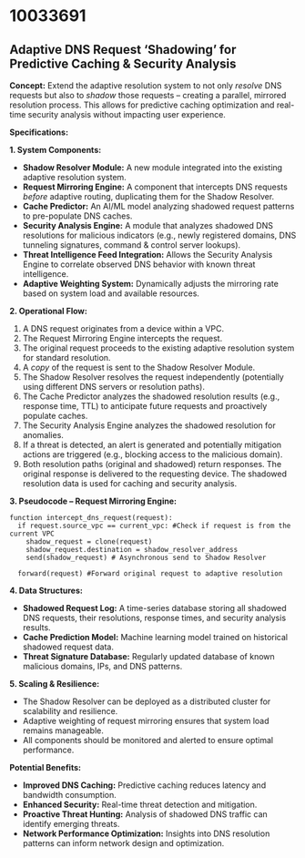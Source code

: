 # 10033691

## Adaptive DNS Request ‘Shadowing’ for Predictive Caching & Security Analysis

**Concept:** Extend the adaptive resolution system to not only *resolve* DNS requests but also to *shadow* those requests – creating a parallel, mirrored resolution process. This allows for predictive caching optimization and real-time security analysis without impacting user experience.

**Specifications:**

**1. System Components:**

*   **Shadow Resolver Module:** A new module integrated into the existing adaptive resolution system.
*   **Request Mirroring Engine:** A component that intercepts DNS requests *before* adaptive routing, duplicating them for the Shadow Resolver.
*   **Cache Predictor:** An AI/ML model analyzing shadowed request patterns to pre-populate DNS caches.
*   **Security Analysis Engine:** A module that analyzes shadowed DNS resolutions for malicious indicators (e.g., newly registered domains, DNS tunneling signatures, command & control server lookups).
*   **Threat Intelligence Feed Integration:** Allows the Security Analysis Engine to correlate observed DNS behavior with known threat intelligence.
*   **Adaptive Weighting System:** Dynamically adjusts the mirroring rate based on system load and available resources.

**2. Operational Flow:**

1.  A DNS request originates from a device within a VPC.
2.  The Request Mirroring Engine intercepts the request.
3.  The original request proceeds to the existing adaptive resolution system for standard resolution.
4.  A *copy* of the request is sent to the Shadow Resolver Module.
5.  The Shadow Resolver resolves the request independently (potentially using different DNS servers or resolution paths).
6.  The Cache Predictor analyzes the shadowed resolution results (e.g., response time, TTL) to anticipate future requests and proactively populate caches.
7.  The Security Analysis Engine analyzes the shadowed resolution for anomalies.
8.  If a threat is detected, an alert is generated and potentially mitigation actions are triggered (e.g., blocking access to the malicious domain).
9.  Both resolution paths (original and shadowed) return responses. The original response is delivered to the requesting device. The shadowed resolution data is used for caching and security analysis.

**3. Pseudocode – Request Mirroring Engine:**

```
function intercept_dns_request(request):
  if request.source_vpc == current_vpc: #Check if request is from the current VPC
    shadow_request = clone(request)
    shadow_request.destination = shadow_resolver_address
    send(shadow_request) # Asynchronous send to Shadow Resolver

  forward(request) #Forward original request to adaptive resolution
```

**4. Data Structures:**

*   **Shadowed Request Log:** A time-series database storing all shadowed DNS requests, their resolutions, response times, and security analysis results.
*   **Cache Prediction Model:** Machine learning model trained on historical shadowed request data.
*   **Threat Signature Database:** Regularly updated database of known malicious domains, IPs, and DNS patterns.

**5. Scaling & Resilience:**

*   The Shadow Resolver can be deployed as a distributed cluster for scalability and resilience.
*   Adaptive weighting of request mirroring ensures that system load remains manageable.
*   All components should be monitored and alerted to ensure optimal performance.

**Potential Benefits:**

*   **Improved DNS Caching:** Predictive caching reduces latency and bandwidth consumption.
*   **Enhanced Security:** Real-time threat detection and mitigation.
*   **Proactive Threat Hunting:** Analysis of shadowed DNS traffic can identify emerging threats.
*   **Network Performance Optimization:** Insights into DNS resolution patterns can inform network design and optimization.